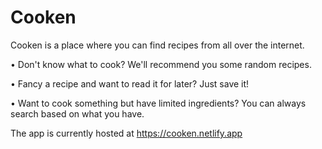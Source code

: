 # Cooken

Cooken is a place where you can find recipes from all over the internet.

• Don't know what to cook? We'll recommend you some random recipes.

• Fancy a recipe and want to read it for later? Just save it!

• Want to cook something but have limited ingredients? You can always search based on what you have.

The app is currently hosted at https://cooken.netlify.app
